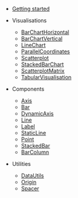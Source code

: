- [Getting started](README.md)

- Visualisations

  - [BarChartHorizontal](visualisations/BarChartHorizontal.md.md)
  - [BarChartVertical](visualisations/BarChartVertical.md.md)
  - [LineChart](visualisations/LineChart.md)
  - [ParallelCoordinates](visualisations/ParallelCoordinates.md)
  - [Scatterplot](visualisations/Scatterplot.md)
  - [StackedBarChart](visualisations/StackedBarChart.md)
  - [ScatterplotMatrix](visualisations/ScatterplotMatrix.md)
  - [TabularVisualisation](visualisations/TabularVisualisation.md)

- Components

  - [Axis](components/axis.md)
  - [Bar](components/Bar.md)
  - [DynamicAxis](components/dynamicaxis.md)
  - [Line](components/line.md)
  - [Label](components/label.md)
  - [StaticLine](components/staticLine.md)
  - [Point](components/point.md)
  - [StackedBar](components/stackedbar.md)
  - [BarColumn](components/bar-column.md)

- Utilities
  - [DataUtils](utils/dataUtils.md)
  - [Origin](utils/origin.md)
  - [Spacer](utils/spacer.md)
